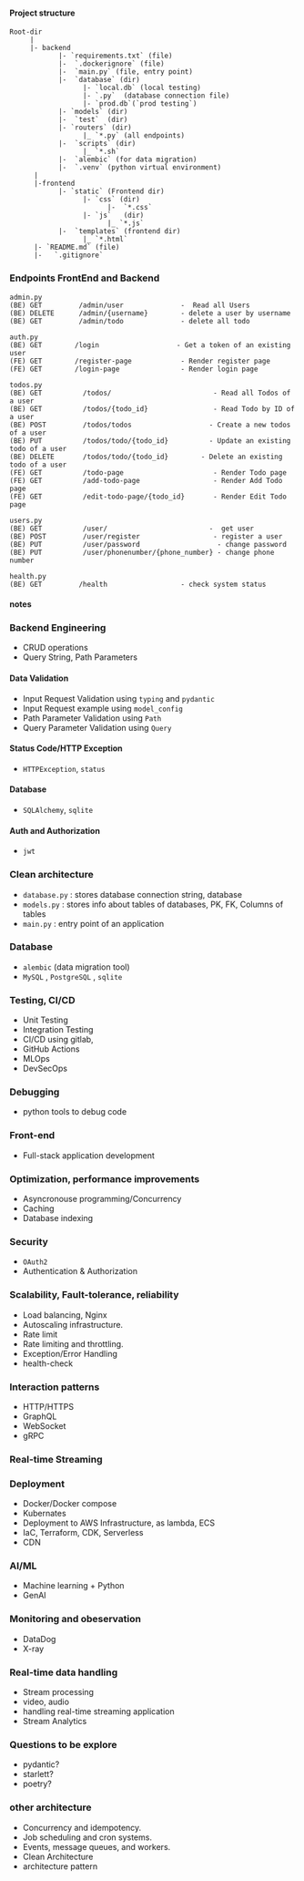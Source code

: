 








#### Project structure

```
Root-dir
     |
     |- backend 
            |- `requirements.txt` (file)
            |-  `.dockerignore` (file)
            |-  `main.py` (file, entry point)
            |-  `database` (dir)
                  |- `local.db` (local testing)
                  |- `.py`  (database connection file)
                  |- `prod.db`(`prod testing`)
            |- `models` (dir)
            |-  `test`  (dir)
            |- `routers` (dir)
                  |_ `*.py` (all endpoints)
            |-  `scripts` (dir)
                  |_ `*.sh` 
            |-  `alembic` (for data migration)
            |-  `.venv` (python virtual environment)
      |
      |-frontend
            |- `static` (Frontend dir)
                  |- `css` (dir)
                        |-  `*.css`
                  |- `js`   (dir)
                        |_ `*.js` 
            |-  `templates` (frontend dir)
                  |_ `*.html`
      |- `README.md` (file)
      |-   `.gitignore` 
```

### Endpoints FrontEnd and Backend

```
admin.py
(BE) GET         /admin/user              -  Read all Users
(BE) DELETE      /admin/{username}        - delete a user by username
(BE) GET         /admin/todo              - delete all todo

auth.py
(BE) GET        /login                   - Get a token of an existing user
(FE) GET        /register-page            - Render register page
(FE) GET        /login-page               - Render login page

todos.py
(BE) GET          /todos/                         - Read all Todos of a user
(BE) GET          /todos/{todo_id}                - Read Todo by ID of a user
(BE) POST         /todos/todos                   - Create a new todos of a user
(BE) PUT          /todos/todo/{todo_id}          - Update an existing todo of a user
(BE) DELETE       /todos/todo/{todo_id}        - Delete an existing todo of a user
(FE) GET          /todo-page                      - Render Todo page
(FE) GET          /add-todo-page                  - Render Add Todo page
(FE) GET          /edit-todo-page/{todo_id}       - Render Edit Todo page

users.py
(BE) GET          /user/                         -  get user
(BE) POST         /user/register                  - register a user
(BE) PUT          /user/password                   - change password
(BE) PUT          /user/phonenumber/{phone_number} - change phone number

health.py
(BE) GET         /health                  - check system status
```


#### notes

### Backend Engineering
- CRUD operations
- Query String, Path Parameters

#### Data Validation
- Input Request Validation using `typing` and `pydantic`
- Input Request example using `model_config`
- Path Parameter Validation using `Path`
- Query Parameter Validation using `Query`

#### Status Code/HTTP Exception
-  `HTTPException`, `status`

#### Database

- `SQLAlchemy`, `sqlite`


#### Auth and Authorization

- `jwt`


### Clean architecture

- `database.py` : stores database connection string, database
- `models.py`   : stores info about tables of databases, PK, FK, Columns of tables 
- `main.py`  : entry point of an application

### Database 

- `alembic` (data migration tool)
- `MySQL` , `PostgreSQL` , `sqlite`


### Testing, CI/CD

- Unit Testing
- Integration Testing
- CI/CD using gitlab, 
- GitHub Actions
- MLOps
- DevSecOps

### Debugging
- python tools to debug code


### Front-end 
- Full-stack application development

### Optimization, performance improvements

- Asyncronouse programming/Concurrency
- Caching
- Database indexing

### Security 
 - `OAuth2` 
 - Authentication & Authorization


### Scalability, Fault-tolerance, reliability
 - Load balancing, Nginx
 - Autoscaling infrastructure.
 - Rate limit
 - Rate limiting and throttling.
 - Exception/Error Handling
 - health-check

### Interaction patterns

- HTTP/HTTPS
- GraphQL
- WebSocket
- gRPC


### Real-time Streaming


### Deployment

- Docker/Docker compose
- Kubernates
- Deployment to AWS Infrastructure, as lambda, ECS
- IaC, Terraform, CDK, Serverless
- CDN 


### AI/ML

- Machine learning + Python
- GenAI

### Monitoring and obeservation

- DataDog
- X-ray

### Real-time data handling
- Stream processing
- video, audio
-  handling real-time streaming application
- Stream Analytics


### Questions to be explore

-  pydantic?
- starlett?
-  poetry?

### other architecture
- Concurrency and idempotency.
- Job scheduling and cron systems.
- Events, message queues, and workers.
- Clean Architecture
- architecture pattern
